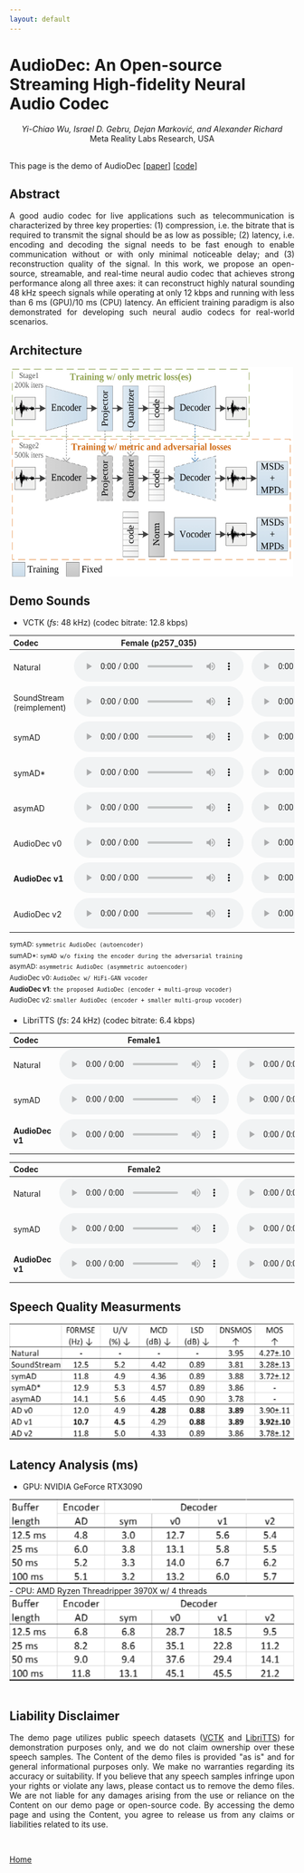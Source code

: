 ```yaml
---
layout: default
---
```

# AudioDec: An Open-source Streaming High-fidelity Neural Audio Codec
<center><I> Yi-Chiao Wu, Israel D. Gebru, Dejan Marković, and Alexander Richard </I></center> 
<center> Meta Reality Labs Research, USA </center> <br /> 

This page is the demo of AudioDec [[paper](https://ieeexplore.ieee.org/document/10096509)] [[code](https://github.com/facebookresearch/AudioDec)]  

## **Abstract**  
<p align="justify"> A good audio codec for live applications such as telecommunication is characterized by three key properties: (1) compression, i.e. the bitrate that is required to transmit the signal should be as low as possible; (2) latency, i.e. encoding and decoding the signal needs to be fast enough to enable communication without or with only minimal noticeable delay; and (3) reconstruction quality of the signal. In this work, we propose an open-source, streamable, and real-time neural audio codec that achieves strong performance along all three axes: it can reconstruct highly natural sounding 48 kHz speech signals while operating at only 12 kbps and running with less than 6 ms (GPU)/10 ms (CPU) latency. An efficient training paradigm is also demonstrated for developing such neural audio codecs for real-world scenarios. </p>


## **Architecture**  
<center><img src="res/figure/audiodec.png" style="display:block;width:500px;height:370px"></center>  

  
## **Demo Sounds**
- VCTK (*fs*: 48 kHz) (codec bitrate: 12.8 kbps)

| Codec | Female (p257_035) | Male (p232_400) |
|:--|:--:|:--:|
| Natural | <audio src="res/audio/vctk48k_female/Natural/p257_035.wav" controls preload></audio> | <audio src="res/audio/vctk48k_male/Natural/p232_400.wav" controls preload></audio> |
| SoundStream (reimplement) | <audio src="res/audio/vctk48k_female/SS/p257_035.wav" controls preload></audio> | <audio src="res/audio/vctk48k_male/SS/p232_400.wav" controls preload></audio> |
| symAD | <audio src="res/audio/vctk48k_female/symAD/p257_035.wav" controls preload></audio> | <audio src="res/audio/vctk48k_male/symAD/p232_400.wav" controls preload></audio> |
| symAD* | <audio src="res/audio/vctk48k_female/symAD_/p257_035.wav" controls preload></audio> | <audio src="res/audio/vctk48k_male/symAD_/p232_400.wav" controls preload></audio> |
| asymAD | <audio src="res/audio/vctk48k_female/asymAD/p257_035.wav" controls preload></audio> | <audio src="res/audio/vctk48k_male/asymAD/p232_400.wav" controls preload></audio> |
| AudioDec v0 | <audio src="res/audio/vctk48k_female/ADv0/p257_035.wav" controls preload></audio> | <audio src="res/audio/vctk48k_male/ADv0/p232_400.wav" controls preload></audio> |
| **AudioDec v1** | <audio src="res/audio/vctk48k_female/ADv1/p257_035.wav" controls preload></audio>   | <audio src="res/audio/vctk48k_male/ADv1/p232_400.wav" controls preload></audio>   |
| AudioDec v2 | <audio src="res/audio/vctk48k_female/ADv2/p257_035.wav" controls preload></audio> | <audio src="res/audio/vctk48k_male/ADv2/p232_400.wav" controls preload></audio> |

<sup>symAD: `symmetric AudioDec (autoencoder)` </sup>  
<sup>sumAD*: `symAD w/o fixing the encoder during the adversarial training` </sup>  
<sup>asymAD: `asymmetric AudioDec (asymmetric autoencoder)` </sup>  
<sup>AudioDec v0: `AudioDec w/ HiFi-GAN vocoder` </sup>  
<sup>**AudioDec v1**: `the proposed AudioDec (encoder + multi-group vocoder)` </sup>  
<sup>AudioDec v2: `smaller AudioDec (encoder + smaller multi-group vocoder)` </sup>

- LibriTTS (*fs*: 24 kHz) (codec bitrate: 6.4 kbps)

| Codec | Female1 | Male1 |
|:--|:--:|:--:|
| Natural | <audio src="res/audio/libritts24k_female/Natural/1995_1826.wav" controls preload></audio> | <audio src="res/audio/libritts24k_male/Natural/2300_131720.wav" controls preload></audio> |
| symAD | <audio src="res/audio/libritts24k_female/symAD/1995_1826.wav" controls preload></audio> | <audio src="res/audio/libritts24k_male/symAD/2300_131720.wav" controls preload></audio> |
| **AudioDec v1** | <audio src="res/audio/libritts24k_female/ADv1/1995_1826.wav" controls preload></audio>   | <audio src="res/audio/libritts24k_male/ADv1/2300_131720.wav" controls preload></audio>   |

| Codec | Female2 | Male2 |
|:--|:--:|:--:|
| Natural | <audio src="res/audio/libritts24k_female/Natural/3729_6852.wav" controls preload></audio> | <audio src="res/audio/libritts24k_male/Natural/8224_274384.wav" controls preload></audio> |
| symAD | <audio src="res/audio/libritts24k_female/symAD/3729_6852.wav" controls preload></audio> | <audio src="res/audio/libritts24k_male/symAD/8224_274384.wav" controls preload></audio> |
| **AudioDec v1** | <audio src="res/audio/libritts24k_female/ADv1/3729_6852.wav" controls preload></audio>   | <audio src="res/audio/libritts24k_male/ADv1/8224_274384.wav" controls preload></audio>   |


## **Speech Quality Measurments** 
<center><img src="res/figure/Quality.svg" ></center>  

## **Latency Analysis (ms)** 
- GPU: NVIDIA GeForce RTX3090
<center><img src="res/figure/GPU.svg" ></center>
- CPU: AMD Ryzen Threadripper 3970X w/ 4 threads
<center><img src="res/figure/CPU.svg" ></center>
  
<br /> 

##  Liability Disclaimer
<p align="justify">The demo page utilizes public speech datasets (<a href="https://datashare.ed.ac.uk/handle/10283/3443">VCTK</a> and <a href="https://www.openslr.org/60/">LibriTTS</a>) for demonstration purposes only, and we do not claim ownership over these speech samples. The Content of the demo files is provided "as is" and for general informational purposes only. We make no warranties regarding its accuracy or suitability. If you believe that any speech samples infringe upon your rights or violate any laws, please contact us to remove the demo files. We are not liable for any damages arising from the use or reliance on the Content on our demo page or open-source code. By accessing the demo page and using the Content, you agree to release us from any claims or liabilities related to its use. </p>
<br /> 

[Home](https://bigpon.github.io/)

<br />  
<br />  
